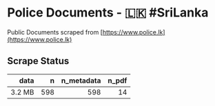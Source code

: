 # Police Documents - 🇱🇰 #SriLanka

Public Documents scraped from [https://www.police.lk](https://www.police.lk)

## Scrape Status

data | n | n_metadata | n_pdf
---:|---:|---:|---:
3.2 MB | 598 | 598 | 14
